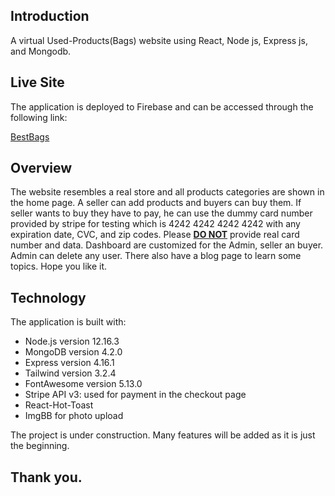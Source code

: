 ## Introduction

A virtual Used-Products(Bags) website using React, Node js, Express js, and Mongodb.

## Live Site

The application is deployed to Firebase and can be accessed through the following link:

[BestBags](https://used-products-bf915.web.app)

## Overview
The website resembles a real store and all products categories are shown in the home page. A seller can add products and buyers can buy them. If seller wants to buy they have to pay, he can use the dummy card number provided by stripe for testing which is 4242 4242 4242 4242 with any expiration date, CVC, and zip codes. Please <u><b>DO NOT</b></u> provide real card number and data. Dashboard are customized for the Admin, seller an buyer. Admin can delete any user. There also have a blog page to learn some topics. Hope you like it. 

## Technology

The application is built with:

- Node.js version 12.16.3
- MongoDB version 4.2.0
- Express version 4.16.1
- Tailwind version 3.2.4
- FontAwesome version 5.13.0
- Stripe API v3: used for payment in the checkout page
- React-Hot-Toast
- ImgBB for photo upload

The project is under construction. Many features will be added as it is just the beginning.

##  Thank you.